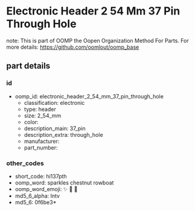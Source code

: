 # Electronic Header 2 54 Mm 37 Pin Through Hole  

note: This is part of OOMP the Oopen Organization Method For Parts. For more details: https://github.com/oomlout/oomp_base

##  part details





### id
* oomp_id: electronic_header_2_54_mm_37_pin_through_hole
  * classification: electronic
  * type: header
  * size: 2_54_mm
  * color: 
  * description_main: 37_pin
  * description_extra: through_hole
  * manufacturer: 
  * part_number: 

### other_codes
* short_code: hi137pth
* oomp_word: sparkles chestnut rowboat
* oomp_word_emoji: :sparkles: :chestnut: :rowboat:
* md5_6_alpha: lntv
* md5_6: 0f6be3* 